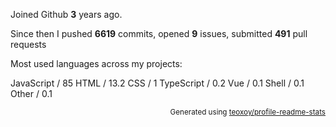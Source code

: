 Joined Github **3** years ago.

Since then I pushed **6619** commits, opened **9** issues, submitted **491** pull requests

Most used languages across my projects:

JavaScript / 85
HTML / 13.2
CSS / 1
TypeScript / 0.2
Vue / 0.1
Shell / 0.1
Other / 0.1

<p align="right"><sub>Generated using <a href="https://github.com/marketplace/actions/profile-readme-stats">teoxoy/profile-readme-stats</a></sub></p>

